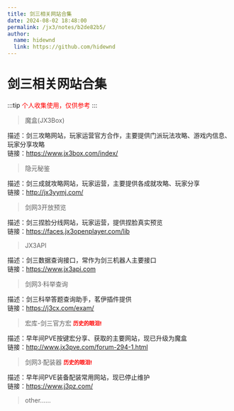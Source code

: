 ```yaml
---
title: 剑三相关网站合集
date: 2024-08-02 18:48:00
permalink: /jx3/notes/b2de82b5/
author: 
  name: hidewnd
  link: https://github.com/hidewnd
---
```



# 剑三相关网站合集

:::tip
<span style="color:red;">个人收集使用，仅供参考</span>
:::


> 魔盒(JX3Box)

描述：剑三攻略网站，玩家运营官方合作，主要提供门派玩法攻略、游戏内信息、玩家分享攻略<br>
链接：<https://www.jx3box.com/index/>

> 隐元秘鉴

描述：剑三成就攻略网站，玩家运营，主要提供各成就攻略、玩家分享<br>
链接：<http://jx3yymj.com/>


> 剑网3开放预览

描述：剑三捏脸分线网站，玩家运营，提供捏脸真实预览<br>
链接：<https://faces.jx3openplayer.com/lib>


> JX3API

描述：剑三数据查询接口，常作为剑三机器人主要接口<br>
链接：<https://www.jx3api.com>


> 剑网3·科举查询

描述：剑三科举答题查询助手，茗伊插件提供<br>
链接：<https://j3cx.com/exam/>


> 宏库-剑三官方宏 <span style="color:red;font-size:12px;font-weight:800;">历史的眼泪!</span>

描述：早年间PVE按键宏分享、获取的主要网站，现已升级为魔盒<br>
链接：<http://www.jx3pve.com/forum-294-1.html>


> 剑网3·配装器 <span style="color:red;font-size:12px;font-weight:800;">历史的眼泪!</span>

描述：早年间PVE装备配装常用网站，现已停止维护<br>
链接：<https://www.j3pz.com/>

> other......
